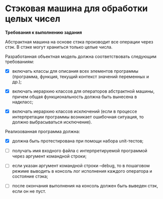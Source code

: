 # Стэковая машина для обработки целых чисел

**Требования к выполнению задания**

Абстрактная машина на основе стэка производит все операции через стэк. В стэке могут храниться только целые числа.

Разработанная объектная модель должна соответствовать следующим требованиям:

- [x] включать классы для описания всех элементов программы (программа, функция, текущий контекст значений переменных и др.);

- [x] включать иерархию классов для операторов абстрактной машины, причем общая функциональность должна быть вынесена в надкласс;

- [x] включать иерархию классов иcключений (если в процессе интерпретации программы возникает ошибочная ситуация, то должно выбрасываться исключение).

Реализованная программа должна:

- [x] должна быть протестирована при помощи набора unit-тестов;

- [ ] получать имя входного файла с интерпретируемой программой через аргумент командной строки;

- [ ] если указан аргумент командной строки –debug, то в пошаговом режиме выводить в консоль лог исполнения каждого оператора и состояние стэка;

- [ ] после окончания выполнения на консоль должен быть выведен стэк, если он не пуст.
